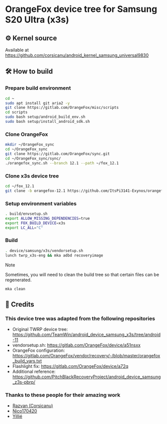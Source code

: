 # OrangeFox device tree for Samsung S20 Ultra (x3s)

## ⚙️ Kernel source

Available at <https://github.com/corsicanu/android_kernel_samsung_universal9830>

## 🛠️  How to build

### Prepare build environment

```bash
cd ~
sudo apt install git aria2 -y
git clone https://gitlab.com/OrangeFox/misc/scripts
cd scripts
sudo bash setup/android_build_env.sh
sudo bash setup/install_android_sdk.sh
```

### Clone OrangeFox

```bash
mkdir ~/OrangeFox_sync
cd ~/OrangeFox_sync
git clone https://gitlab.com/OrangeFox/sync.git
cd ~/OrangeFox_sync/sync/
./orangefox_sync.sh --branch 12.1 --path ~/fox_12.1
```

### Clone x3s device tree

```bash
cd ~/fox_12.1
git clone -b orangefox-12.1 https://github.com/ItsPi3141-Exynos/orangefox_device_samsung_x3s.git device/samsung/x3s
```

### Setup environment variables

```bash
. build/envsetup.sh
export ALLOW_MISSING_DEPENDENCIES=true
export FOX_BUILD_DEVICE=x3s
export LC_ALL="C"
```

### Build

```bash
. device/samsung/x3s/vendorsetup.sh
lunch twrp_x3s-eng && mka adbd recoveryimage
```

> [!NOTE]
> Sometimes, you will need to clean the build tree so that certain files can be regenerated.
>
> ```bash
> mka clean
> ```

## 🎉 Credits

### This device tree was adapted from the following repositories

- Original TWRP device tree: <https://github.com/TeamWin/android_device_samsung_x3s/tree/android-11>
- vendorsetup.sh: <https://gitlab.com/OrangeFox/device/a51nsxx>
- OrangeFox configuration: <https://gitlab.com/OrangeFox/vendor/recovery/-/blob/master/orangefox_build_vars.txt>
- Flashlight fix: <https://gitlab.com/OrangeFox/device/a72q>
- Additional reference: <https://github.com/PitchBlackRecoveryProject/android_device_samsung_z3s-pbrp/>

### Thanks to these people for their amazing work

- [Razvan (Corsicanu)](https://github.com/corsicanu)
- [Nico170420](https://github.com/Nico170420)
- [Yillié](https://gitlab.com/Yillie)
